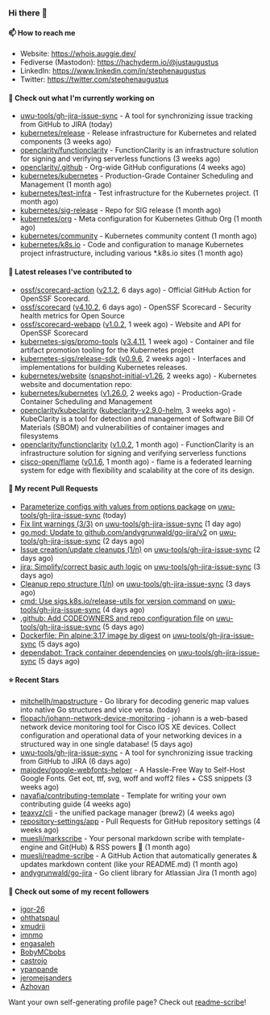 ### Hi there 👋

#### 📫 How to reach me

- Website: https://whois.auggie.dev/
- Fediverse (Mastodon): https://hachyderm.io/@justaugustus
- LinkedIn: https://www.linkedin.com/in/stephenaugustus
- Twitter: https://twitter.com/stephenaugustus

#### 👷 Check out what I'm currently working on

- [uwu-tools/gh-jira-issue-sync](https://github.com/uwu-tools/gh-jira-issue-sync) - A tool for synchronizing issue tracking from GitHub to JIRA (today)
- [kubernetes/release](https://github.com/kubernetes/release) - Release infrastructure for Kubernetes and related components (3 weeks ago)
- [openclarity/functionclarity](https://github.com/openclarity/functionclarity) - FunctionClarity is an infrastructure solution for signing and verifying serverless functions (3 weeks ago)
- [openclarity/.github](https://github.com/openclarity/.github) - Org-wide GitHub configurations (4 weeks ago)
- [kubernetes/kubernetes](https://github.com/kubernetes/kubernetes) - Production-Grade Container Scheduling and Management (1 month ago)
- [kubernetes/test-infra](https://github.com/kubernetes/test-infra) - Test infrastructure for the Kubernetes project. (1 month ago)
- [kubernetes/sig-release](https://github.com/kubernetes/sig-release) - Repo for SIG release (1 month ago)
- [kubernetes/org](https://github.com/kubernetes/org) - Meta configuration for Kubernetes Github Org (1 month ago)
- [kubernetes/community](https://github.com/kubernetes/community) - Kubernetes community content (1 month ago)
- [kubernetes/k8s.io](https://github.com/kubernetes/k8s.io) - Code and configuration to manage Kubernetes project infrastructure, including various *.k8s.io sites (1 month ago)

#### 🔭 Latest releases I've contributed to

- [ossf/scorecard-action](https://github.com/ossf/scorecard-action) ([v2.1.2](https://github.com/ossf/scorecard-action/releases/tag/v2.1.2), 6 days ago) - Official GitHub Action for OpenSSF Scorecard.
- [ossf/scorecard](https://github.com/ossf/scorecard) ([v4.10.2](https://github.com/ossf/scorecard/releases/tag/v4.10.2), 6 days ago) - OpenSSF Scorecard - Security health metrics for Open Source
- [ossf/scorecard-webapp](https://github.com/ossf/scorecard-webapp) ([v1.0.2](https://github.com/ossf/scorecard-webapp/releases/tag/v1.0.2), 1 week ago) - Website and API for OpenSSF Scorecard
- [kubernetes-sigs/promo-tools](https://github.com/kubernetes-sigs/promo-tools) ([v3.4.11](https://github.com/kubernetes-sigs/promo-tools/releases/tag/v3.4.11), 1 week ago) - Container and file artifact promotion tooling for the Kubernetes project
- [kubernetes-sigs/release-sdk](https://github.com/kubernetes-sigs/release-sdk) ([v0.9.6](https://github.com/kubernetes-sigs/release-sdk/releases/tag/v0.9.6), 2 weeks ago) - Interfaces and implementations for building Kubernetes releases.
- [kubernetes/website](https://github.com/kubernetes/website) ([snapshot-initial-v1.26](https://github.com/kubernetes/website/releases/tag/snapshot-initial-v1.26), 2 weeks ago) - Kubernetes website and documentation repo: 
- [kubernetes/kubernetes](https://github.com/kubernetes/kubernetes) ([v1.26.0](https://github.com/kubernetes/kubernetes/releases/tag/v1.26.0), 2 weeks ago) - Production-Grade Container Scheduling and Management
- [openclarity/kubeclarity](https://github.com/openclarity/kubeclarity) ([kubeclarity-v2.9.0-helm](https://github.com/openclarity/kubeclarity/releases/tag/kubeclarity-v2.9.0-helm), 3 weeks ago) - KubeClarity is a tool for detection and management of Software Bill Of Materials (SBOM) and vulnerabilities of container images and filesystems
- [openclarity/functionclarity](https://github.com/openclarity/functionclarity) ([v1.0.2](https://github.com/openclarity/functionclarity/releases/tag/v1.0.2), 1 month ago) - FunctionClarity is an infrastructure solution for signing and verifying serverless functions
- [cisco-open/flame](https://github.com/cisco-open/flame) ([v0.1.6](https://github.com/cisco-open/flame/releases/tag/v0.1.6), 1 month ago) - flame is a federated learning system for edge with flexibility and scalability at the core of its design.

#### 🔨 My recent Pull Requests

- [Parameterize configs with values from options package](https://github.com/uwu-tools/gh-jira-issue-sync/pull/42) on [uwu-tools/gh-jira-issue-sync](https://github.com/uwu-tools/gh-jira-issue-sync) (today)
- [Fix lint warnings (3/3)](https://github.com/uwu-tools/gh-jira-issue-sync/pull/41) on [uwu-tools/gh-jira-issue-sync](https://github.com/uwu-tools/gh-jira-issue-sync) (1 day ago)
- [go.mod: Update to github.com/andygrunwald/go-jira/v2](https://github.com/uwu-tools/gh-jira-issue-sync/pull/40) on [uwu-tools/gh-jira-issue-sync](https://github.com/uwu-tools/gh-jira-issue-sync) (2 days ago)
- [Issue creation/update cleanups (1/n)](https://github.com/uwu-tools/gh-jira-issue-sync/pull/27) on [uwu-tools/gh-jira-issue-sync](https://github.com/uwu-tools/gh-jira-issue-sync) (2 days ago)
- [jira: Simplify/correct basic auth logic](https://github.com/uwu-tools/gh-jira-issue-sync/pull/26) on [uwu-tools/gh-jira-issue-sync](https://github.com/uwu-tools/gh-jira-issue-sync) (3 days ago)
- [Cleanup repo structure (1/n)](https://github.com/uwu-tools/gh-jira-issue-sync/pull/25) on [uwu-tools/gh-jira-issue-sync](https://github.com/uwu-tools/gh-jira-issue-sync) (3 days ago)
- [cmd: Use sigs.k8s.io/release-utils for version command](https://github.com/uwu-tools/gh-jira-issue-sync/pull/23) on [uwu-tools/gh-jira-issue-sync](https://github.com/uwu-tools/gh-jira-issue-sync) (4 days ago)
- [.github: Add CODEOWNERS and repo configuration file](https://github.com/uwu-tools/gh-jira-issue-sync/pull/22) on [uwu-tools/gh-jira-issue-sync](https://github.com/uwu-tools/gh-jira-issue-sync) (5 days ago)
- [Dockerfile: Pin alpine:3.17 image by digest](https://github.com/uwu-tools/gh-jira-issue-sync/pull/21) on [uwu-tools/gh-jira-issue-sync](https://github.com/uwu-tools/gh-jira-issue-sync) (5 days ago)
- [dependabot: Track container dependencies](https://github.com/uwu-tools/gh-jira-issue-sync/pull/18) on [uwu-tools/gh-jira-issue-sync](https://github.com/uwu-tools/gh-jira-issue-sync) (5 days ago)

#### ⭐ Recent Stars

- [mitchellh/mapstructure](https://github.com/mitchellh/mapstructure) - Go library for decoding generic map values into native Go structures and vice versa. (today)
- [flopach/johann-network-device-monitoring](https://github.com/flopach/johann-network-device-monitoring) - johann is a web-based network device monitoring tool for Cisco IOS XE devices. Collect configuration and operational data of your networking devices in a structured way in one single database! (5 days ago)
- [uwu-tools/gh-jira-issue-sync](https://github.com/uwu-tools/gh-jira-issue-sync) - A tool for synchronizing issue tracking from GitHub to JIRA (6 days ago)
- [majodev/google-webfonts-helper](https://github.com/majodev/google-webfonts-helper) - A Hassle-Free Way to Self-Host Google Fonts. Get eot, ttf, svg, woff and woff2 files &#43; CSS snippets (3 weeks ago)
- [nayafia/contributing-template](https://github.com/nayafia/contributing-template) - Template for writing your own contributing guide (4 weeks ago)
- [teaxyz/cli](https://github.com/teaxyz/cli) - the unified package manager (brew2) (4 weeks ago)
- [repository-settings/app](https://github.com/repository-settings/app) - Pull Requests for GitHub repository settings (4 weeks ago)
- [muesli/markscribe](https://github.com/muesli/markscribe) - Your personal markdown scribe with template-engine and Git(Hub) &amp; RSS powers 📜 (1 month ago)
- [muesli/readme-scribe](https://github.com/muesli/readme-scribe) - A GitHub Action that automatically generates &amp; updates markdown content (like your README.md) (1 month ago)
- [andygrunwald/go-jira](https://github.com/andygrunwald/go-jira) - Go client library for Atlassian Jira (1 month ago)

#### 👯 Check out some of my recent followers

- [igor-26](https://github.com/igor-26)
- [ohthatspaul](https://github.com/ohthatspaul)
- [xmudrii](https://github.com/xmudrii)
- [imnmo](https://github.com/imnmo)
- [engasaleh](https://github.com/engasaleh)
- [BobyMCbobs](https://github.com/BobyMCbobs)
- [castrojo](https://github.com/castrojo)
- [ypanpande](https://github.com/ypanpande)
- [jeromejsanders](https://github.com/jeromejsanders)
- [Azhovan](https://github.com/Azhovan)

Want your own self-generating profile page? Check out [readme-scribe](https://github.com/muesli/readme-scribe)!
